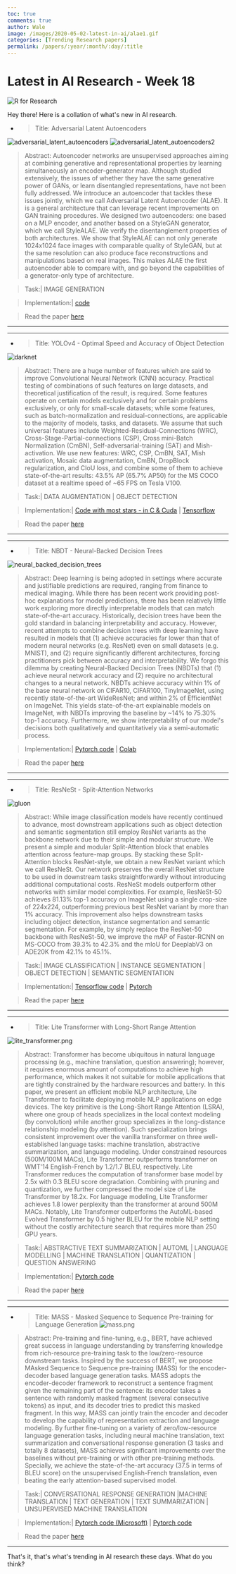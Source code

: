 ```yaml
---
toc: true
comments: true
author: Wale
image: /images/2020-05-02-latest-in-ai/alae1.gif
categories: [Trending Research papers]
permalink: /papers/:year/:month/:day/:title
---
```


# Latest in AI Research - Week 18

![R for Research](https://media.giphy.com/media/OnJLRvXvAmvPW/giphy.gif)

Hey there! Here is a collation of what's new in AI research.

* > Title:  Adversarial Latent Autoencoders

![adversarial_latent_autoencoders](/images/2020-05-02-latest-in-ai/alae1.gif)
![adversarial_latent_autoencoders2](/images/2020-05-02-latest-in-ai/alae2.gif)

> Abstract: Autoencoder networks are unsupervised approaches aiming at combining generative and representational properties by learning simultaneously an encoder-generator map. Although studied extensively, the issues of whether they have the same generative power of GANs, or learn disentangled representations, have not been fully addressed. We introduce an autoencoder that tackles these issues jointly, which we call Adversarial Latent Autoencoder (ALAE). It is a general architecture that can leverage recent improvements on GAN training procedures. We designed two autoencoders: one based on a MLP encoder, and another based on a StyleGAN generator, which we call StyleALAE. We verify the disentanglement properties of both architectures. We show that StyleALAE can not only generate 1024x1024 face images with comparable quality of StyleGAN, but at the same resolution can also produce face reconstructions and manipulations based on real images. This makes ALAE the first autoencoder able to compare with, and go beyond the capabilities of a generator-only type of architecture.

> Task:| IMAGE GENERATION

> Implementation:| [code](https://github.com/podgorskiy/ALAE)

> Read the paper [here](https://arxiv.org/pdf/2004.04467v1.pdf)

---
---

* > Title:  YOLOv4 - Optimal Speed and Accuracy of Object Detection

![darknet](/images/2020-05-02-latest-in-ai/darknet.png)

> Abstract: There are a huge number of features which are said to improve Convolutional Neural Network (CNN) accuracy. Practical testing of combinations of such features on large datasets, and theoretical justification of the result, is required. Some features operate on certain models exclusively and for certain problems exclusively, or only for small-scale datasets; while some features, such as batch-normalization and residual-connections, are applicable to the majority of models, tasks, and datasets. We assume that such universal features include Weighted-Residual-Connections (WRC), Cross-Stage-Partial-connections (CSP), Cross mini-Batch Normalization (CmBN), Self-adversarial-training (SAT) and Mish-activation. We use new features: WRC, CSP, CmBN, SAT, Mish activation, Mosaic data augmentation, CmBN, DropBlock regularization, and CIoU loss, and combine some of them to achieve state-of-the-art results: 43.5% AP (65.7% AP50) for the MS COCO dataset at a realtime speed of ~65 FPS on Tesla V100.

> Task:| DATA AUGMENTATION | OBJECT DETECTION

> Implementation:| [Code with most stars - in C & Cuda](https://github.com/pjreddie/darknet) | [Tensorflow](https://github.com/AlexeyAB/darknet)

> Read the paper [here](https://arxiv.org/pdf/2004.10934v1.pdf)

---
---

* > Title:  NBDT - Neural-Backed Decision Trees

![neural_backed_decision_trees](/images/2020-05-02-latest-in-ai/neural_backed_decision_trees.png)

> Abstract: Deep learning is being adopted in settings where accurate and justifiable predictions are required, ranging from finance to medical imaging. While there has been recent work providing post-hoc explanations for model predictions, there has been relatively little work exploring more directly interpretable models that can match state-of-the-art accuracy. Historically, decision trees have been the gold standard in balancing interpretability and accuracy. However, recent attempts to combine decision trees with deep learning have resulted in models that (1) achieve accuracies far lower than that of modern neural networks (e.g. ResNet) even on small datasets (e.g. MNIST), and (2) require significantly different architectures, forcing practitioners pick between accuracy and interpretability. We forgo this dilemma by creating Neural-Backed Decision Trees (NBDTs) that (1) achieve neural network accuracy and (2) require no architectural changes to a neural network. NBDTs achieve accuracy within 1% of the base neural network on CIFAR10, CIFAR100, TinyImageNet, using recently state-of-the-art WideResNet; and within 2% of EfficientNet on ImageNet. This yields state-of-the-art explainable models on ImageNet, with NBDTs improving the baseline by ~14% to 75.30% top-1 accuracy. Furthermore, we show interpretability of our model's decisions both qualitatively and quantitatively via a semi-automatic process.

> Implementation:| [Pytorch code](https://github.com/alvinwan/neural-backed-decision-trees) | [Colab](https://colab.research.google.com/github/alvinwan/neural-backed-decision-trees/blob/master/examples/load_pretrained_nbdts.ipynb)

> Read the paper [here](https://arxiv.org/abs/2004.00221v1)

---
---

* > Title:  ResNeSt - Split-Attention Networks

![gluon](/images/2020-05-02-latest-in-ai/gluon_demo.gif)

> Abstract: While image classification models have recently continued to advance, most downstream applications such as object detection and semantic segmentation still employ ResNet variants as the backbone network due to their simple and modular structure. We present a simple and modular Split-Attention block that enables attention across feature-map groups. By stacking these Split-Attention blocks ResNet-style, we obtain a new ResNet variant which we call ResNeSt. Our network preserves the overall ResNet structure to be used in downstream tasks straightforwardly without introducing additional computational costs. ResNeSt models outperform other networks with similar model complexities. For example, ResNeSt-50 achieves 81.13% top-1 accuracy on ImageNet using a single crop-size of 224x224, outperforming previous best ResNet variant by more than 1% accuracy. This improvement also helps downstream tasks including object detection, instance segmentation and semantic segmentation. For example, by simply replace the ResNet-50 backbone with ResNeSt-50, we improve the mAP of Faster-RCNN on MS-COCO from 39.3% to 42.3% and the mIoU for DeeplabV3 on ADE20K from 42.1% to 45.1%.

> Task:| IMAGE CLASSIFICATION | INSTANCE SEGMENTATION | OBJECT DETECTION | SEMANTIC SEGMENTATION

> Implementation:| [Tensorflow code](https://github.com/dmlc/gluon-cv) | [Pytorch](https://github.com/zhanghang1989/PyTorch-Encoding)

> Read the paper [here](https://arxiv.org/pdf/2004.08955v1.pdf)

---
---


* > Title:  Lite Transformer with Long-Short Range Attention

![lite_transformer.png](/images/2020-05-02-latest-in-ai/lite_transformer.png)

> Abstract: Transformer has become ubiquitous in natural language processing (e.g., machine translation, question answering); however, it requires enormous amount of computations to achieve high performance, which makes it not suitable for mobile applications that are tightly constrained by the hardware resources and battery. In this paper, we present an efficient mobile NLP architecture, Lite Transformer to facilitate deploying mobile NLP applications on edge devices. The key primitive is the Long-Short Range Attention (LSRA), where one group of heads specializes in the local context modeling (by convolution) while another group specializes in the long-distance relationship modeling (by attention). Such specialization brings consistent improvement over the vanilla transformer on three well-established language tasks: machine translation, abstractive summarization, and language modeling. Under constrained resources (500M/100M MACs), Lite Transformer outperforms transformer on WMT'14 English-French by 1.2/1.7 BLEU, respectively. Lite Transformer reduces the computation of transformer base model by 2.5x with 0.3 BLEU score degradation. Combining with pruning and quantization, we further compressed the model size of Lite Transformer by 18.2x. For language modeling, Lite Transformer achieves 1.8 lower perplexity than the transformer at around 500M MACs. Notably, Lite Transformer outperforms the AutoML-based Evolved Transformer by 0.5 higher BLEU for the mobile NLP setting without the costly architecture search that requires more than 250 GPU years.

> Task:| ABSTRACTIVE TEXT SUMMARIZATION | AUTOML | LANGUAGE MODELLING | MACHINE TRANSLATION | QUANTIZATION | QUESTION ANSWERING

> Implementation:| [Pytorch code](https://github.com/mit-han-lab/lite-transformer)

> Read the paper [here](https://arxiv.org/pdf/2004.11886v1.pdf)

---
---

* > Title:  MASS - Masked Sequence to Sequence Pre-training for Language Generation
![mass.png](/images/2020-05-02-latest-in-ai/mass.png)

> Abstract: Pre-training and fine-tuning, e.g., BERT, have achieved great success in language understanding by transferring knowledge from rich-resource pre-training task to the low/zero-resource downstream tasks. Inspired by the success of BERT, we propose MAsked Sequence to Sequence pre-training (MASS) for the encoder-decoder based language generation tasks. MASS adopts the encoder-decoder framework to reconstruct a sentence fragment given the remaining part of the sentence: its encoder takes a sentence with randomly masked fragment (several consecutive tokens) as input, and its decoder tries to predict this masked fragment. In this way, MASS can jointly train the encoder and decoder to develop the capability of representation extraction and language modeling. By further fine-tuning on a variety of zero/low-resource language generation tasks, including neural machine translation, text summarization and conversational response generation (3 tasks and totally 8 datasets), MASS achieves significant improvements over the baselines without pre-training or with other pre-training methods. Specially, we achieve the state-of-the-art accuracy (37.5 in terms of BLEU score) on the unsupervised English-French translation, even beating the early attention-based supervised model.

> Task:| CONVERSATIONAL RESPONSE GENERATION |MACHINE TRANSLATION | TEXT GENERATION | TEXT SUMMARIZATION | UNSUPERVISED MACHINE TRANSLATION



> Implementation:| [Pytorch code (Microsoft)](https://github.com/microsoft/MASS) | [Pytorch code](https://github.com/microsoft/MPNet)

> Read the paper [here](https://arxiv.org/pdf/1905.02450v5.pdf)

---

That's it, that's what's trending in AI research these days. What do you think?
